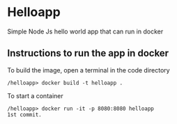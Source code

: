 # Helloapp
Simple Node Js hello world app that can run in docker

## Instructions to run the app in docker

To build the image, open a terminal in the code directory

```
/helloapp> docker build -t helloapp .
```

To start a container
```
/helloapp> docker run -it -p 8080:8080 helloapp
1st commit.
```
